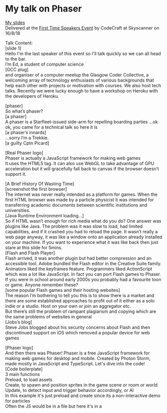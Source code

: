 # My talk on Phaser
[My slides](https://slides.com/jimb0b/deck-1)  
Delivered at the [First Time Speakers Event](https://www.codecraftuk.org/events/2018/08/FirstTimeSpeakers) by CodeCraft at Skyscanner on 16/8/18  


Talk Content:  
[slide 1]  
Hello I'm the last speaker of this event so I'll talk quickly so we can all head to the bar.  
I’m Ed, a student of computer science  
[GCC plug]  
and organiser of a computer meetup the Glasgow Coder Collective, a welcoming array of technology enthusiasts of various backgrounds that help each other with projects or motivation with courses. We also host tech talks. Recently we were lucky enough to have a workshop on Heroku with the developers of Heroku.  

[phaser]  
So what’s phaser?  
[a phaser]  
A phaser is a Starfleet-issued side-arm for repelling boarding parties ...ok ok, you came for a technical talk so here it is  
[a phaser’s innards]  
...sorry I’m a Trekkie.  
[a guilty Cptn Picard]  

[Real Phaser logo]  
Phaser is actually a JavaScript framework for making web games  
It uses the <canvas> HTML5 tag. It can also use WebGL to take advantage of GPU acceleration but it will gracefully fall back to canvas if the browser doesn’t support it.  

[A Brief History Of Wasting Time]  
[screenshot the first browser]  
The internet was never really intended as a platform for games. When the first HTML browser was made by a particle physicist it was intended for transferring academic documents between scientific institutions and universities.  
[Java Runtime Environment loading...]  
So if HTML wasn’t enough for rich media what do you do? One answer was plugins like Java. The problem was it was slow to load, had limited capabilities, and if it crashed you had to reload the page. It wasn’t really a web page anyway, it was like a window onto an application already installed on your machine. If you want to experience what it was like back then just stare at this slide for 5mins.  
[Flash and Flash Player]  
Flash arrived, it was another plugin but had better compression and an accessible tool. Adobe bundled the Flash editor in the Creative Suite family. Animators liked the keyframes feature. Programmers liked ActionScript which was a lot like JavaScript. In fact you can port Flash games to Phaser. If you were in school around early 2000s you probably had a favourite toon or game. Anyone remember these?  
[some popular Flash games and their hosting websites]  
The reason I’m bothering to tell you this is to show there is a market and there are some established approaches to profit out of it either as a solo indie or a studio. Host on your own or join an aggregator etc.  
But there’s still the problem of rampant plagiarism and copying which are the same problems of websites in general  
[Jobs’s blog]  
Steve Jobs blogged about his security concerns about Flash and then discontinued support on iOS which removed a popular device for web games  

[Phaser logo]  
And then there was Phaser! Phaser is a free JavaScript framework for making web games for desktop and mobile. Created by Photon Storm, made mostly in JavaScript and TypeScript.
Let's dive into the code!  
[Code boilerplate]  
3 main functions  
Preload, to load assets  
Create, to spawn and position sprites in the game scene or room or world  
Update, to detect input and trigger behavior accordingly, or AI  
In this example it's just preload and create since its a non-interactive demo for particles  
Often the JS would be in a file but here it's in a <script> tag  
Note the canvas dimensions at top. Site designers can get creative with matching the background to the game  
[Czechoslovakian A Grain Of Truth]  
Phaser tries to use WebGL or it happily falls back to Canvas based on browser support. The creator seems rather enamoured with the canvas element as there’s a quote hidden in the Phaser2 core  
[Commented quote]  
[blue text about particles]  
A particle system is built-in, for explosions, streams, or attach an Emitter to a Sprite for a trail to follow it around. Let’s see a demo of that  
[Code pre+create]  
Just to point out at the top, you link it in in the head of your index.html or bundle it.  
At the bottom in preload are the folder paths to our assets  
And below the canvas dimensions is the physics engine, this one built in is Arcade Physics for common collision detection between sprites. The gravity value is the acceleration in pixels per second per second. The code is quite readable, right?  
Other built in ones are Impact Physics for advanced tile support and Matter.js for polygon and 3d. There are more via plugins or add-ons. In fact the plugin market, along with support materials, is how the creator makes money.  
[Particle demo in Chrome]  
The final example demo on a local server in Chrome. It’s a sprite experiencing realtime physics, it bounces forever because it hits the ceiling.  

[sprites]  
That was a non-interactive example but you came here for games!  
If you’re unfamiliar with games, this is a sprite sheet of the controllable character, one image holding all different poses and frames and picked out as needed. The green bar will be a platform, given a hitbox for collision  
[Code]  
Now we include the “update” function for the controls  
Web devs will notice we override the browser vendor’s margins to 0, it’s still a normal website.  
[more code]  
In Preload the character is declared with frameWidth dimensions, this chops the spritesheet into chunks so that down here in Create we can loop through the frames and set a frame rate for the walk cycle  
We also give collision to the boundaries of the world to keep the player inbounds  
[yet more code]  
This gives the item sprites physics, and makes them despawn when its hitbox overlaps with the player’s, and it is called with the “disableBody” function below. Clearly this could be for collectables.  
Update is for frequently updated behaviours like the player’s jump mechanics. It instantly assigns the player with an upward vector and then just lets gravity bring it down. ‘Proper’ Mario jumping would have a ‘sideways gravity’ instead of instantly changing direction mid-air. You can set it to a keyboard key press, mouse, peripheral for gamepads, or touch for mobile devices.  
[finished game]  

[list of game frameworks]  
There are a lot of game frameworks out there, So why Phaser?  
You’re probably thinking “Wow Edward, you must have a comprehensive process to compare the every framework and weigh up the advantages, right?” You would be correct.  
[bulleted list]  
Here’s a list of things I consider when picking a new tool: the name  
...that’s it  
[tools]  
Other tools I chose with this methodology:  
Firefox sounds like a flaming fox  
Cyberduck is an FTP client  
Kraken is a Git client. I shout “release the Kraken” every time push to GH. It’s in the docs.  

[Tut list]  
Phaser has plenty of tutorials and resources online  
[the dev’s account]  
And a nice community in the forums. In fact sometimes the creator Richard Davey shows up and personally answers the questions of random 12yos.  

[The Witcher]  
In conclusion I hope you can use this to make something you are proud of. Almost proud as Poland, for example! Poland is so proud of their game industry that when then-president Obama went on a state visit he was given a copy of The Witcher 3 for Xbox 360.  
Which is daft if you ask me. Everybody knows he’s a PC gamer  

[Another GCC plug. You’re welcome ;) ]  



Resources:  
The Phaser core can be forked [on GitHub](https://github.com/photonstorm/phaser) and modified  
And [Phaser 2](https://github.com/photonstorm/phaser-ce)   
http://phaser.io/
Phaser on [Wikipedia](https://en.wikipedia.org/wiki/Phaser_game_framework])  
A little bit of [history](http://phaser.io/phaser3/history)  
Steve Jobs’ [‘Thoughts On Flash’](https://www.apple.com/hotnews/thoughts-on-flash/) blog post  
And [thoughts on those Thoughts](https://www.kirupa.com/kirupa_dot_com_not_dead_simply_napping.htm) from Kirupa [a once-popular site for Flash tutorials]  

[ImageMagick](http://www.imagemagick.org/) a command line image editing tool  
My [brief guide](https://github.com/L3gomancer/ImageMagickQuickGuide) to ImageMagick  
[Tiled](https://www.mapeditor.org/) lets you ‘draw’ with repeating tiles and spits out JSON  

Phaser Games:  
[Road Of Fury: Desert Strike](http://gamedistribution.com/games/road-of-fury-desert-strike)  
[Meiji](https://l3gomancer.github.io/meije/)  
My fork of the [Mario demo](https://l3gomancer.github.io/PhaserDudeMarioExample/)  
And the [particle demo](https://l3gomancer.github.io/PhasParticle/)  

Some Non-Phaser Web Games I Like:  
[A Grain Of Truth](http://www.rudowscy.com/agot/) adventure  
[Browser Quest](https://browserquest.mozilla.org) 2D mutliplayer with WebSockets  
[A Dark Room](https://adarkroom.doublespeakgames.com)  
[slither.io](https://slither.io)  
[agar.io](https://agar.io)  
